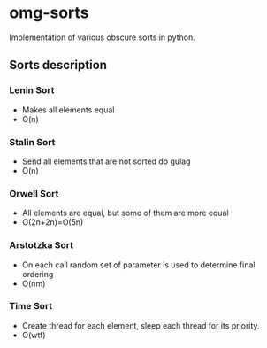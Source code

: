 # omg-sorts
Implementation of various obscure sorts in python.

## Sorts description

### Lenin Sort
- Makes all elements equal
- O(n)

### Stalin Sort
- Send all elements that are not sorted do gulag
- O(n)

### Orwell Sort
- All elements are equal, but some of them are more equal
- O(2n+2n)=O(5n)

### Arstotzka Sort
- On each call random set of parameter is used to determine final ordering
- O(nm)

### Time Sort
- Create thread for each element, sleep each thread for its priority.
- O(wtf)
